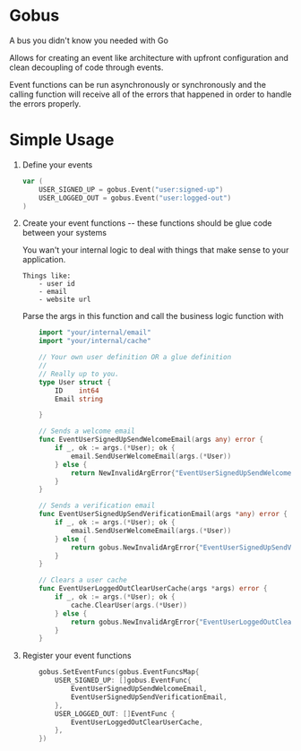 # Gobus
A bus you didn't know you needed with Go

Allows for creating an event like architecture with upfront configuration and clean decoupling of code through events.

Event functions can be run asynchronously or synchronously and the calling function will receive all of the errors that
happened in order to handle the errors properly.



# Simple Usage

1. Define your events

    ```go
    var (
        USER_SIGNED_UP = gobus.Event("user:signed-up")
        USER_LOGGED_OUT = gobus.Event("user:logged-out")
    )
    ```
2. Create your event functions -- these functions should be glue code between your systems

    You wan't your internal logic to deal with things that make sense to your application.

    ```
    Things like:
        - user id
        - email
        - website url
    ```
    Parse the args in this function and call the business logic function with

    ```go
        import "your/internal/email"
        import "your/internal/cache"

        // Your own user definition OR a glue definition
        //
        // Really up to you.
        type User struct {
            ID    int64
            Email string

        }

        // Sends a welcome email
        func EventUserSignedUpSendWelcomeEmail(args any) error {
            if _, ok := args.(*User); ok {
                email.SendUserWelcomeEmail(args.(*User))
            } else {
                return NewInvalidArgError{"EventUserSignedUpSendWelcomeEmail", User{}, args}
            }
        }

        // Sends a verification email
        func EventUserSignedUpSendVerificationEmail(args *any) error {
            if _, ok := args.(*User); ok {
                email.SendUserWelcomeEmail(args.(*User))
            } else {
                return gobus.NewInvalidArgError{"EventUserSignedUpSendVerificationEmail", User{}, args}
            }
        }

        // Clears a user cache
        func EventUserLoggedOutClearUserCache(args *args) error {
            if _, ok := args.(*User); ok {
                cache.ClearUser(args.(*User))
            } else {
                return gobus.NewInvalidArgError{"EventUserLoggedOutClearUserCache", User{}, args}
            }
        }
    ```
3. Register your event functions

    ```go
        gobus.SetEventFuncs(gobus.EventFuncsMap{
            USER_SIGNED_UP: []gobus.EventFunc{
                EventUserSignedUpSendWelcomeEmail,
                EventUserSignedUpSendVerificationEmail,
            },
            USER_LOGGED_OUT: []EventFunc {
                EventUserLoggedOutClearUserCache,
            },
	    })
    ```